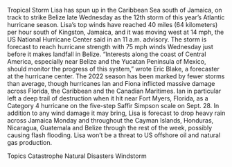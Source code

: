 Tropical Storm Lisa has spun up in the Caribbean Sea south of Jamaica, on track to strike Belize late Wednesday as the 12th storm of this year’s Atlantic hurricane season.
Lisa’s top winds have reached 40 miles (64 kilometers) per hour south of Kingston, Jamaica, and it was moving west at 14 mph, the US National Hurricane Center said in an 11 a.m. advisory. The storm is forecast to reach hurricane strength with 75 mph winds Wednesday just before it makes landfall in Belize.
“Interests along the coast of Central America, especially near Belize and the Yucatan Peninsula of Mexico, should monitor the progress of this system,” wrote Eric Blake, a forecaster at the hurricane center.
The 2022 season has been marked by fewer storms than average, though hurricanes Ian and Fiona inflicted massive damage across Florida, the Caribbean and the Canadian Maritimes. Ian in particular left a deep trail of destruction when it hit near Fort Myers, Florida, as a Category 4 hurricane on the five-step Saffir Simpson scale on Sept. 28.
In addition to any wind damage it may bring, Lisa is forecast to drop heavy rain across Jamaica Monday and throughout the Cayman Islands, Honduras, Nicaragua, Guatemala and Belize through the rest of the week, possibly causing flash flooding. Lisa won’t be a threat to US offshore oil and natural gas production.

Topics
Catastrophe
Natural Disasters
Windstorm
